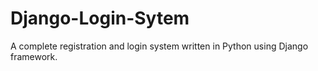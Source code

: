 # Django-Login-Sytem
A complete registration and login system written in Python using Django framework.
